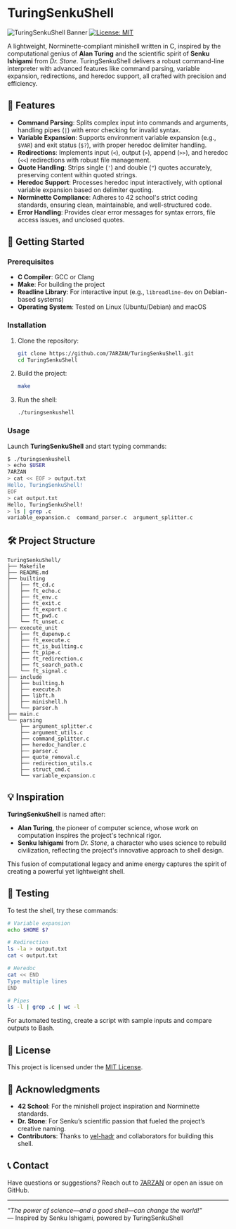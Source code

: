 # TuringSenkuShell

![TuringSenkuShell Banner](https://img.shields.io/badge/TuringSenkuShell-v1.0-blueviolet?style=flat-square) [![License: MIT](https://img.shields.io/badge/License-MIT-yellow.svg)](https://opensource.org/licenses/MIT)

A lightweight, Norminette-compliant minishell written in C, inspired by the computational genius of **Alan Turing** and the scientific spirit of **Senku Ishigami** from *Dr. Stone*. TuringSenkuShell delivers a robust command-line interpreter with advanced features like command parsing, variable expansion, redirections, and heredoc support, all crafted with precision and efficiency.

## 🌟 Features

- **Command Parsing**: Splits complex input into commands and arguments, handling pipes (`|`) with error checking for invalid syntax.
- **Variable Expansion**: Supports environment variable expansion (e.g., `$VAR`) and exit status (`$?`), with proper heredoc delimiter handling.
- **Redirections**: Implements input (`<`), output (`>`), append (`>>`), and heredoc (`<<`) redirections with robust file management.
- **Quote Handling**: Strips single (`'`) and double (`"`) quotes accurately, preserving content within quoted strings.
- **Heredoc Support**: Processes heredoc input interactively, with optional variable expansion based on delimiter quoting.
- **Norminette Compliance**: Adheres to 42 school's strict coding standards, ensuring clean, maintainable, and well-structured code.
- **Error Handling**: Provides clear error messages for syntax errors, file access issues, and unclosed quotes.

## 🚀 Getting Started

### Prerequisites

- **C Compiler**: GCC or Clang
- **Make**: For building the project
- **Readline Library**: For interactive input (e.g., `libreadline-dev` on Debian-based systems)
- **Operating System**: Tested on Linux (Ubuntu/Debian) and macOS

### Installation

1. Clone the repository:
   ```bash
   git clone https://github.com/7ARZAN/TuringSenkuShell.git
   cd TuringSenkuShell
   ```

2. Build the project:
   ```bash
   make
   ```

3. Run the shell:
   ```bash
   ./turingsenkushell
   ```

### Usage

Launch **TuringSenkuShell** and start typing commands:

```bash
$ ./turingsenkushell
> echo $USER
7ARZAN
> cat << EOF > output.txt
Hello, TuringSenkuShell!
EOF
> cat output.txt
Hello, TuringSenkuShell!
> ls | grep .c
variable_expansion.c  command_parser.c  argument_splitter.c
```

## 🛠️ Project Structure

```
TuringSenkuShell/
├── Makefile
├── README.md
├── builting
│   ├── ft_cd.c
│   ├── ft_echo.c
│   ├── ft_env.c
│   ├── ft_exit.c
│   ├── ft_export.c
│   ├── ft_pwd.c
│   └── ft_unset.c
├── execute_unit
│   ├── ft_dupenvp.c
│   ├── ft_execute.c
│   ├── ft_is_builting.c
│   ├── ft_pipe.c
│   ├── ft_redirection.c
│   ├── ft_search_path.c
│   └── ft_signal.c
├── include
│   ├── builting.h
│   ├── execute.h
│   ├── libft.h
│   ├── minishell.h
│   └── parser.h
├── main.c
└── parsing
    ├── argument_splitter.c
    ├── argument_utils.c
    ├── command_splitter.c
    ├── heredoc_handler.c
    ├── parser.c
    ├── quote_removal.c
    ├── redirection_utils.c
    ├── struct_cmd.c
    └── variable_expansion.c
```

## 💡 Inspiration

**TuringSenkuShell** is named after:
- **Alan Turing**, the pioneer of computer science, whose work on computation inspires the project's technical rigor.
- **Senku Ishigami** from *Dr. Stone*, a character who uses science to rebuild civilization, reflecting the project's innovative approach to shell design.

This fusion of computational legacy and anime energy captures the spirit of creating a powerful yet lightweight shell.

## 🧪 Testing

To test the shell, try these commands:

```bash
# Variable expansion
echo $HOME $?

# Redirection
ls -la > output.txt
cat < output.txt

# Heredoc
cat << END
Type multiple lines
END

# Pipes
ls -l | grep .c | wc -l
```

For automated testing, create a script with sample inputs and compare outputs to Bash.

## 📜 License

This project is licensed under the [MIT License](LICENSE).

## 🙌 Acknowledgments

- **42 School**: For the minishell project inspiration and Norminette standards.
- **Dr. Stone**: For Senku’s scientific passion that fueled the project’s creative naming.
- **Contributors**: Thanks to [yel-hadr](https://github.com/yel-hadr) and collaborators for building this shell.

## 📞 Contact

Have questions or suggestions? Reach out to [7ARZAN](mailto:elakhfif@student.1337.ma) or open an issue on GitHub.

---

*“The power of science—and a good shell—can change the world!”*  
— Inspired by Senku Ishigami, powered by TuringSenkuShell